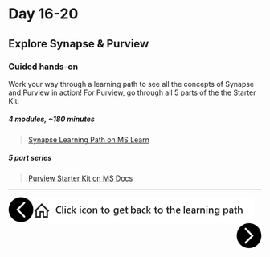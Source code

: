 # Day 16-20
## Explore Synapse & Purview
### Guided hands-on

Work your way through a learning path to see all the concepts of Synapse and Purview in action! For Purview, go through all 5 parts of the the Starter Kit.

##### 4 modules, ~180 minutes
> [Synapse Learning Path on MS Learn][synapse-learning-path]

##### 5 part series 

> [Purview Starter Kit on MS Docs][purview-starter-kit]

[synapse-learning-path]: https://docs.microsoft.com/en-us/learn/paths/realize-integrated-analytical-solutions-with-azure-synapse-analytics/
[synapse-learning-path-challenge]: https://docs.microsoft.com/learn/challenges?id=ea36bed8-5984-450c-aac9-c146992024f7
[purview-starter-kit]: https://docs.microsoft.com/en-us/azure/purview/tutorial-scan-data

---

[previous-link]: part2.md
[next-link]: part4.md
[home-link]: README.md
[<img src="assets/previous.png" width="50" height="50" rotate="180" style="float:left">][previous-link]
[<img src="assets/home_button.png" style="vertical-align:middle">][home-link]
[<img src="assets/next.png" width="50" height="50" style="float:right">][next-link]
